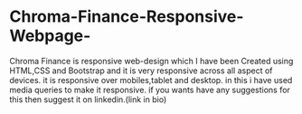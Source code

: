 # Chroma-Finance-Responsive-Webpage-
Chroma Finance is responsive web-design which I have been Created using HTML,CSS and Bootstrap and it is very responsive across all aspect of devices. 
it is responsive over mobiles,tablet and desktop. in this i have used media queries to make it responsive. 
if you wants have any suggestions for this then suggest it on linkedin.(link in bio)
